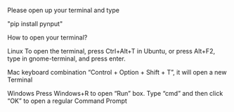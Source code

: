 Please open up your terminal and type

"pip install pynput"

How to open your terminal?

Linux
To open the terminal, press Ctrl+Alt+T in Ubuntu, 
or press Alt+F2, type in gnome-terminal, and press enter.

Mac
keyboard combination “Control + Option + Shift + T”, 
it will open a new Terminal

Windows
Press Windows+R to open “Run” box. 
Type “cmd” and then click “OK” to open a 
regular Command Prompt

